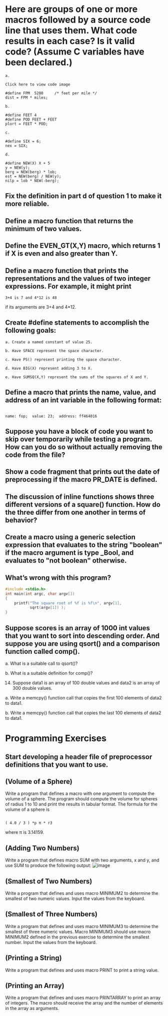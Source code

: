 #  Here are groups of one or more macros followed by a source code line that uses them. What code results in each case? Is it valid code? (Assume C variables have been declared.)
```
a.

Click here to view code image

#define FPM  5280     /* feet per mile */
dist = FPM * miles;

b.

#define FEET 4
#define POD FEET + FEET
plort = FEET * POD;

c.

#define SIX = 6;
nex = SIX;

d.

#define NEW(X) X + 5
y = NEW(y);
berg = NEW(berg) * lob;
est = NEW(berg) / NEW(y);
nilp = lob * NEW(-berg);
```
##  Fix the definition in part d of question 1 to make it more reliable.

##  Define a macro function that returns the minimum of two values.

## Define the EVEN_GT(X,Y) macro, which returns 1 if X is even and also greater than Y.

## Define a macro function that prints the representations and the values of two integer expressions. For example, it might print
```
3+4 is 7 and 4*12 is 48
```
if its arguments are 3+4 and 4*12.

## Create #define statements to accomplish the following goals:
```
a. Create a named constant of value 25.

b. Have SPACE represent the space character.

c. Have PS() represent printing the space character.

d. Have BIG(X) represent adding 3 to X.

e. Have SUMSQ(X,Y) represent the sums of the squares of X and Y.
```
## Define a macro that prints the name, value, and address of an int variable in the following format:

```

name: fop;  value: 23;  address: ff464016
```
## Suppose you have a block of code you want to skip over temporarily while testing a program. How can you do so without actually removing the code from the file?

## Show a code fragment that prints out the date of preprocessing if the macro PR_DATE is defined.

## The discussion of inline functions shows three different versions of a square() function. How do the three differ from one another in terms of behavior?

## Create a macro using a generic selection expression that evaluates to the string "boolean" if the macro argument is type _Bool, and evaluates to "not boolean" otherwise.

## What’s wrong with this program?
```c
#include <stdio.h>
int main(int argc, char argv[])
{
    printf("The square root of %f is %f\n", argv[1],
           sqrt(argv[1]) );
}
```
## Suppose scores is an array of 1000 int values that you want to sort into descending order. And suppose you are using qsort() and a comparison function called comp().

a. What is a suitable call to qsort()?

b. What is a suitable definition for comp()?

14. Suppose data1 is an array of 100 double values and data2 is an array of 300 double values.

a. Write a memcpy() function call that copies the first 100 elements of data2 to data1.

b. Write a memcpy() function call that copies the last 100 elements of data2 to data1.

# Programming Exercises
 ## Start developing a header file of preprocessor definitions that you want to use.

## (Volume of a Sphere)
Write a program that defines a macro with one argument to compute the volume of a sphere. The program should compute the volume for spheres of radius 1 to 10 and print the results in tabular format. The formula for the volume of a sphere is
```

( 4.0 / 3 ) *p π * r3
```
where π is 3.14159.

## (Adding Two Numbers) 
Write a program that defines macro SUM with two arguments, x and y, and use SUM to produce the following output:
![image](https://user-images.githubusercontent.com/47218880/66595240-29ab7100-eb60-11e9-83be-b4c45e8b498d.png)

##  (Smallest of Two Numbers) 
 Write a program that defines and uses macro MINIMUM2 to determine the smallest of two numeric values. Input the values from the keyboard.

## (Smallest of Three Numbers)
Write a program that defines and uses macro MINIMUM3 to determine the smallest of three numeric values. Macro MINIMUM3 should use macro MINIMUM2 defined in the previous exercise  to determine the smallest number. Input the values from the keyboard.

## (Printing a String) 
Write a program that defines and uses macro PRINT to print a string value.

##  (Printing an Array)
Write a program that defines and uses macro PRINTARRAY to print an array of integers. The macro should receive the array and the number of elements in the array as arguments.


